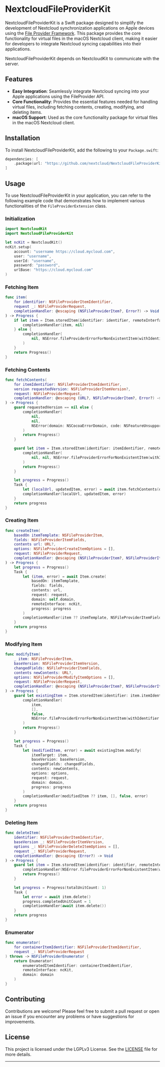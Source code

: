 # NextcloudFileProviderKit

NextcloudFileProviderKit is a Swift package designed to simplify the development of Nextcloud synchronization applications on Apple devices using the [File Provider Framework](https://developer.apple.com/documentation/FileProvider). This package provides the core functionality for virtual files in the macOS Nextcloud client, making it easier for developers to integrate Nextcloud syncing capabilities into their applications.

NextcloudFileProviderKit depends on NextcloudKit to communicate with the server.

## Features

- **Easy Integration**: Seamlessly integrate Nextcloud syncing into your Apple applications using the FileProvider API.
- **Core Functionality**: Provides the essential features needed for handling virtual files, including fetching contents, creating, modifying, and deleting items.
- **macOS Support**: Used as the core functionality package for virtual files in the macOS Nextcloud client.

## Installation

To install NextcloudFileProviderKit, add the following to your `Package.swift`:

```swift
dependencies: [
    .package(url: "https://github.com/nextcloud/NextcloudFileProviderKit.git", from: "1.0.0")
]
```

## Usage

To use NextcloudFileProviderKit in your application, you can refer to the following example code that demonstrates how to implement various functionalities of the `FileProviderExtension` class.

### Initialization

```swift
import NextcloudKit
import NextcloudFileProviderKit

let ncKit = NextcloudKit()
ncKit.setup(
    account: "username https://cloud.mycloud.com",
    user: "username",
    userId: "username",
    password: "password",
    urlBase: "https://cloud.mycloud.com"
)

```

### Fetching Item

```swift
func item(
    for identifier: NSFileProviderItemIdentifier,
    request _: NSFileProviderRequest,
    completionHandler: @escaping (NSFileProviderItem?, Error?) -> Void
) -> Progress {
    if let item = Item.storedItem(identifier: identifier, remoteInterface: ncKit) {
        completionHandler(item, nil)
    } else {
        completionHandler(
            nil, NSError.fileProviderErrorForNonExistentItem(withIdentifier: identifier)
        )
    }
    return Progress()
}
```

### Fetching Contents

```swift
func fetchContents(
    for itemIdentifier: NSFileProviderItemIdentifier,
    version requestedVersion: NSFileProviderItemVersion?,
    request: NSFileProviderRequest,
    completionHandler: @escaping (URL?, NSFileProviderItem?, Error?) -> Void
) -> Progress {
    guard requestedVersion == nil else {
        completionHandler(
            nil,
            nil,
            NSError(domain: NSCocoaErrorDomain, code: NSFeatureUnsupportedError)
        )
        return Progress()
    }

    guard let item = Item.storedItem(identifier: itemIdentifier, remoteInterface: ncKit) else {
        completionHandler(
            nil, nil, NSError.fileProviderErrorForNonExistentItem(withIdentifier: itemIdentifier)
        )
        return Progress()
    }

    let progress = Progress()
    Task {
        let (localUrl, updatedItem, error) = await item.fetchContents(domain: self.domain, progress: progress)
        completionHandler(localUrl, updatedItem, error)
    }
    return progress
}
```

### Creating Item

```swift
func createItem(
    basedOn itemTemplate: NSFileProviderItem,
    fields: NSFileProviderItemFields,
    contents url: URL?,
    options: NSFileProviderCreateItemOptions = [],
    request: NSFileProviderRequest,
    completionHandler: @escaping (NSFileProviderItem?, NSFileProviderItemFields, Bool, Error?) -> Void
) -> Progress {
    let progress = Progress()
    Task {
        let (item, error) = await Item.create(
            basedOn: itemTemplate,
            fields: fields,
            contents: url,
            request: request,
            domain: self.domain,
            remoteInterface: ncKit,
            progress: progress
        )
        completionHandler(item ?? itemTemplate, NSFileProviderItemFields(), false, error)
    }
    return progress
}
```

### Modifying Item

```swift
func modifyItem(
    _ item: NSFileProviderItem,
    baseVersion: NSFileProviderItemVersion,
    changedFields: NSFileProviderItemFields,
    contents newContents: URL?,
    options: NSFileProviderModifyItemOptions = [],
    request: NSFileProviderRequest,
    completionHandler: @escaping (NSFileProviderItem?, NSFileProviderItemFields, Bool, Error?) -> Void
) -> Progress {
    guard let existingItem = Item.storedItem(identifier: item.itemIdentifier, remoteInterface: ncKit) else {
        completionHandler(
            item,
            [],
            false,
            NSError.fileProviderErrorForNonExistentItem(withIdentifier: item.itemIdentifier)
        )
        return Progress()
    }

    let progress = Progress()
    Task {
        let (modifiedItem, error) = await existingItem.modify(
            itemTarget: item,
            baseVersion: baseVersion,
            changedFields: changedFields,
            contents: newContents,
            options: options,
            request: request,
            domain: domain,
            progress: progress
        )
        completionHandler(modifiedItem ?? item, [], false, error)
    }
    return progress
}
```

### Deleting Item

```swift
func deleteItem(
    identifier: NSFileProviderItemIdentifier,
    baseVersion _: NSFileProviderItemVersion,
    options _: NSFileProviderDeleteItemOptions = [],
    request _: NSFileProviderRequest,
    completionHandler: @escaping (Error?) -> Void
) -> Progress {
    guard let item = Item.storedItem(identifier: identifier, remoteInterface: ncKit) else {
        completionHandler(NSError.fileProviderErrorForNonExistentItem(withIdentifier: identifier))
        return Progress()
    }

    let progress = Progress(totalUnitCount: 1)
    Task {
        let error = await item.delete()
        progress.completedUnitCount = 1
        completionHandler(await item.delete())
    }
    return progress
}
```

### Enumerator

```swift
func enumerator(
    for containerItemIdentifier: NSFileProviderItemIdentifier,
    request _: NSFileProviderRequest
) throws -> NSFileProviderEnumerator {
    return Enumerator(
        enumeratedItemIdentifier: containerItemIdentifier,
        remoteInterface: ncKit,
        domain: domain
    )
}
```

## Contributing

Contributions are welcome! Please feel free to submit a pull request or open an issue if you encounter any problems or have suggestions for improvements.

## License

This project is licensed under the LGPLv3 License. See the [LICENSE](LICENSE) file for more details.

---
